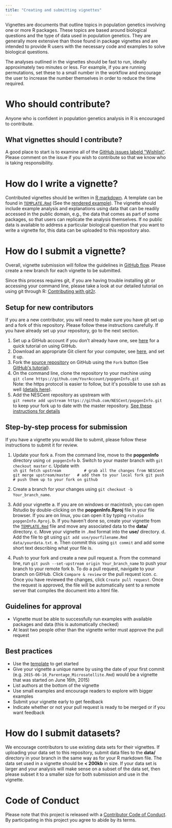 ```yaml
---
title: "Creating and submitting vignettes"
---
```


Vignettes are documents that outline topics in population genetics involving one or more R packages. These topics are based around biological questions and the type of data used in population genetics. They are generally more extensive than those found in package vignettes and are intended to provide R users with the necessary code and examples to solve biological questions. 

The analyses outlined in the vignettes should be fast to run, ideally approximately two minutes or less. For example, if you are running permutations, set these to a small number in the workflow and encourage the user to increase the number themselves in order to reduce the time required. 

# Who should contribute?

Anyone who is confident in population genetics analysis in R is encouraged to contribute.

## What vignettes should I contribute?

A good place to start is to examine all of the [GitHub issues labeld "Wishlist"](https://github.com/NESCent/popgenInfo/labels/Wishlist). Please comment on the issue if you wish to contribute so that we know who is taking responsibility.

# How do I write a vignette?

Contributed vignettes should be written in [R markdown](http://rmarkdown.rstudio.com/). A template can be found in [`TEMPLATE.Rmd`](https://github.com/nescent/popgenInfo/tree/master/TEMPLATE.Rmd) (See the [rendered example](TEMPLATE.html)). The vignette should include example analysis and explanations using data that can be readily accessed in the public domain, e.g., the data that comes as part of some packages, so that users can replicate the analysis themselves. If no public data is available to address a particular biological question that you want to write a vignette for, this data can be uploaded to this repository also.

# How do I submit a vignette?

Overall, vignette submission will follow the guidelines in [GitHub flow](https://guides.github.com/introduction/flow/index.html). Please create a new branch for each vignette to be submitted. 

Since this process requires git, if you are having trouble installing git or accessing your command line, please take a look at our detailed tutorial on using git through R: [Contributing with git2r](CONTRIBUTING_WITH_GIT2R.html).

 
## Setup for new contributors

If you are a new contributor, you will need to make sure you have git set up and a fork of this repository. Please follow these instructions carefully. If you have already set up your repository, go to the next section. 

1. Set up a GitHub account if you don't already have one, see [here](https://guides.github.com/activities/hello-world/) for a quick tutorial on using GitHub. 
2. Download an appropriate Git client for your computer, see [here](https://help.github.com/articles/set-up-git/), and set it up.
3. Fork the [source repository](http://github.com/NESCent/popgenInfo) on GitHub using the `Fork` button (See [GitHub's tutorial](https://help.github.com/articles/fork-a-repo/)). 
4. On the command line, clone the repository to your machine using    
`git clone https://github.com/YourAccount/popgenInfo.git`    
Note: the https protocol is easier to follow, but it's possible to use ssh as well ([details here](https://help.github.com/articles/fork-a-repo/#step-2-create-a-local-clone-of-your-fork)). 
5. Add the NESCent repository as upstream with     
`git remote add upstream https://github.com/NESCent/popgenInfo.git`    
to keep your fork up to date with the master repository. [See these instructions for details](https://help.github.com/articles/fork-a-repo/#step-3-configure-git-to-sync-your-fork-with-the-original-spoon-knife-repository)

## Step-by-step process for submission

If you have a vignette you would like to submit, please follow these instructions to submit it for review. 

1. Update your fork
    a. From the command line, move to the **popgenInfo** directory using `cd popgenInfo`
    b. Switch to your master branch with `git checkout master`
    c. Update with    
        ```sh
        git fetch upstream          # grab all the changes from NESCent
        git merge upstream/master   # add them to your local fork
        git push                    # push them up to your fork on github
        ```    

2. Create a branch for your changes using `git checkout -b Your_branch_name`.
3. Add your vignette
    a. If you are on windows or macintosh, you can open Rstudio by double-clicking on the **popgenInfo.Rproj** file in your file browser. If you are on linux, you can open it by typing `rstudio popgenInfo.Rproj`.
    b. If you haven't done so, create your vignette from the [`TEMPLATE.Rmd`](https://github.com/nescent/popgenInfo/tree/master/TEMPLATE.Rmd) file and move any associated data to the **data/** directory.
    c. Move your  vignette in `.Rmd` format into the **use/** directory.
    d. Add the file to git using `git add use/yourfilename.Rmd data/yourdata.txt`.
    e. Then commit this using `git commit` and add some short text describing what your file is.
4. Push to your fork and create a new pull request
    a. From the command line, run `git push --set-upstream origin Your_branch_name` to push your branch to your remote fork
    b. To do a pull request, navigate to your branch on GitHub. Click `Compare & review` or the pull request icon.
    c. Once you have reviewed the changes, click `Create pull request`. Once the request is approved, the file will be automatically sent to a remote server that compiles the document into a html file.

## Guidelines for approval

 - Vignette must be able to successfully run examples with available packages and data (this is automatically checked)
 - At least two people other than the vignette writer must approve the pull request

## Best practices

 - Use the [template](https://github.com/nescent/popgenInfo/tree/master/TEMPLATE.Rmd) to get started
 - Give your vignette a unique name by using the date of your first commit (e.g. `2015-06-16_Parentage_Microsatellite.Rmd`) would be a vignette that was started on June 16th, 2015) 
 - List authors at the bottom of the vignette
 - Use small examples and encourage readers to explore with bigger examples
 - Submit your vignette early to get feedback
 - Indicate whether or not your pull request is ready to be merged or if you want feedback

# How do I submit datasets?

We encourage contributors to use existing data sets for their vignettes. If uploading your data set to this repository, submit data files to the **data/** directory in your branch in the same way as for your R markdown file. The data set used in a vignette should be **< 200kb** in size. If your data set is larger and your analysis will make sense on a subset of the data set, then please subset it to a smaller size for both submission and use in the vignette. 

# Code of Conduct

Please note that this project is released with a [Contributor Code of Conduct](CONDUCT.html). By participating in this project you agree to abide by its terms.
